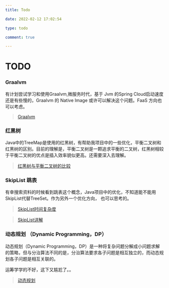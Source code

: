 ```yaml
---
title: Todo

date: 2022-02-12 17:02:54

type: todo

comment: true

---
```

# TODO

### Graalvm

有计划尝试学习和使用Graalvm,微服务时代，基于 Jvm 的Spring Cloud启动速度还是有些慢的，Graalvm 的 Native Image 或许可以解决这个问题。FaaS 方向也可以考虑。

> [Graalvm](https://www.graalvm.org/)

### 红黑树

Java中的TreeMap是使用的红黑树，有帮助我项目中的一些优化，平衡二叉树和红黑树的区别。目前的理解是，平衡二叉树是一颗追求平衡的二叉树，红黑树相较于平衡二叉树的优点是插入效率貌似更高。还需要深入去理解。

> [红黑树与平衡二叉树的比较](https://www.cnblogs.com/cuiqq/p/13280191.html)

### SkipList 跳表

有幸搜索资料的时候看到跳表这个概念，Java项目中的优化，不知道能不能用SkipList代替TreeSet。作为另外一个优化方向， 也可以思考的。

> [SkipList时间复杂度](https://blog.csdn.net/yaling521/article/details/78130271)

> [SkipList详解](https://blog.csdn.net/helloworld_ptt/article/details/105801262)

### 动态规划 （Dynamic Programming，DP）

动态规划（Dynamic Programming，DP）是一种将复杂问题分解成小问题求解的策略，但与分治算法不同的是，分治算法要求各子问题是相互独立的，而动态规划各子问题是相互关联的。

运筹学学的不好，这下又尴尬了。。

> [动态规划](https://baike.baidu.com/item/%E5%8A%A8%E6%80%81%E8%A7%84%E5%88%92/529408?fr=aladdin)